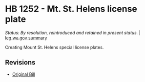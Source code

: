 # HB 1252 - Mt. St. Helens license plate
*Status: By resolution, reintroduced and retained in present status.* | [leg.wa.gov summary](https://app.leg.wa.gov/billsummary?BillNumber=1252&Year=2021)

Creating Mount St. Helens special license plates.

## Revisions
* [Original Bill](1/)